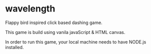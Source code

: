 # wavelength

Flappy bird inspired click based dashing game.

This game is build using vanila javaScript & HTML canvas.

In order to run this game, your local machine needs to have NODE.js installed.
